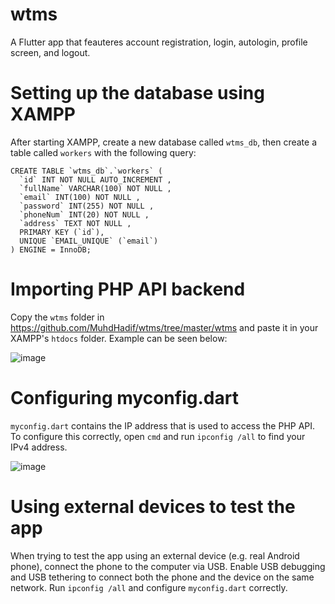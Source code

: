 # wtms

A Flutter app that feauteres account registration, login, autologin, profile screen, and logout. 

# Setting up the database using XAMPP

After starting XAMPP, create a new database called `wtms_db`, then create a table called `workers` with the following query:
```
CREATE TABLE `wtms_db`.`workers` ( 
  `id` INT NOT NULL AUTO_INCREMENT , 
  `fullName` VARCHAR(100) NOT NULL , 
  `email` INT(100) NOT NULL , 
  `password` INT(255) NOT NULL , 
  `phoneNum` INT(20) NOT NULL , 
  `address` TEXT NOT NULL , 
  PRIMARY KEY (`id`), 
  UNIQUE `EMAIL_UNIQUE` (`email`)
) ENGINE = InnoDB;
```

# Importing PHP API backend

Copy the `wtms` folder in https://github.com/MuhdHadif/wtms/tree/master/wtms and paste it in your XAMPP's `htdocs` folder. Example can be seen below:

![image](https://github.com/user-attachments/assets/152ed359-0607-4859-975f-cc0de1937712)

# Configuring myconfig.dart

`myconfig.dart` contains the IP address that is used to access the PHP API. To configure this correctly, open `cmd` and run `ipconfig /all` to find your IPv4 address.

![image](https://github.com/user-attachments/assets/d67f830b-ca5b-466b-bb93-aff719c78b31)

# Using external devices to test the app

When trying to test the app using an external device (e.g. real Android phone), connect the phone to the computer via USB. Enable USB debugging and USB tethering to connect both the phone and the device on the same network. Run `ipconfig /all` and configure `myconfig.dart` correctly. 

